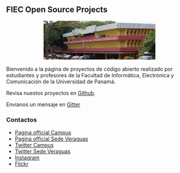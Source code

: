 ## FIEC Open Source Projects

<div style="text-align:center"><img width="60%" src="https://raw.githubusercontent.com/fiecup/fiecup.github.io/master/FIEC-PORTADA.jpg" alt="fiecup"></div>

Bienvenido a la página de proyectos de código abierto realizado por estudiantes y profesores de la Facultad de Informática, Electrónica y Comunicación de la Universidad de Panamá.

Revisa nuestos proyectos en [Github](https://github.com/fiecup).

Envíanos un mensaje en [Gitter](https://gitter.im/fiecup)

### Contactos

- [Pagina official Campus](http://fiec.up.ac.pa)
- [Pagina official Sede Veraguas](http://cruv-fiec.com)
- [Twitter Campus](https://twitter.com/FIEC_campus)
- [Twitter Sede Veraguas](https://twitter.com/cruvfiec)
- [Instagram](https://www.instagram.com/fiecup_oficial)
- [Flickr](https://www.flickr.com/photos/fiec_campus)

